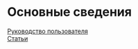 # Основные сведения
[Руководство пользователя](user_manual/basic_nformation.md)  
[Статьи](blog/index.md)


